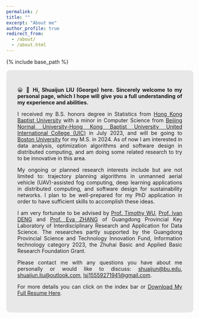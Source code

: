 ```yaml
---
permalink: /
title: ""
excerpt: "About me"
author_profile: true
redirect_from: 
  - /about/
  - /about.html
---
```


{% include base_path %}

<div style="text-align: justify; background-color: rgba(211, 211, 211, 0.5); padding: 30px; border-radius: 10px;">
  <p> &#x1F600; &#x1F44B; <strong> Hi, Shuaijun LIU (George) here. Sincerely welcome to my personal page, which I hope will give you a full understanding of my experience and abilities. </strong></p>
  <p> I received my B.S. honors degree in Statistics from <a href="https://www.hkbu.edu.hk">Hong Kong Baptist University</a> with a minor in Computer Science from <a href="https://www.uic.edu.cn/en">Beijing Normal University-Hong Kong Baptist University United International College (UIC)</a> in July 2023, and will be going to <a href="https://www.bu.edu">Boston University</a> for my M.S. in 2024. As of now I am interested in data analysis, optimization algorithms and software design in distributed computing, and am doing some related research to try to be innovative in this area. </p>
  <p> My ongoing or planned research interests include but are not limited to: trajectory planning algorithms in unmanned aerial vehicle (UAV)-assisted fog computing, deep learning applications in distributed computing, and software design for sustainability networks. I plan to be well-prepared for my PhD application in order to have sufficient skills to accomplish these ideas. </p> 
  <p> I am very fortunate to be advised by <a href="https://fst.uic.edu.cn/stat_en/faculty/faculty.htm#/Jingjinwu/en">Prof. Timothy WU</a>, <a href="https://fst.uic.edu.cn/stat_en/faculty/faculty.htm#/ivandeng/en">Prof. Ivan DENG</a> and <a href="https://fst.uic.edu.cn/stat_en/faculty/faculty.htm#/evaahzhang/en">Prof. Eva ZHANG</a> of Guangdong Provincial Key Laboratory of Interdisciplinary Research and Application for Data Science. The researches partly supported by the Guangdong Provincial Science and Technology Innovation Fund, Information technology category 2023, the Zhuhai Basic and Applied Basic Research Foundation Grant.
  <p> Please contact me with any questions you have about me personally or would like to discuss: <a href="mailto:shuaijun@bu.edu">shuaijun@bu.edu</a>, <a href="mailto:shuaijun.liu@outlook.com">shuaijun.liu@outlook.com</a>, <a href="mailto:lsj15559271941@gmail.com">lsj15559271941@gmail.com</a>. </p>
  <p> For more details you can click on the index bar or <a href="https://shuaijun-liu.github.io/CV-ShuaijunLIU.pdf">Download My Full Resume Here</a>.</p>
